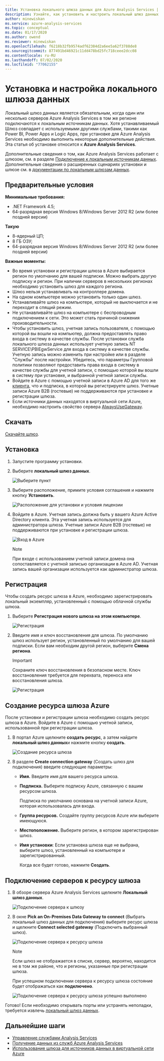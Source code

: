 ```yaml
---
title: Установка локального шлюза данных для Azure Analysis Services | Документация Майкрософт
description: Узнайте, как установить и настроить локальный шлюз данных для подключения к локальным источникам данных с сервера Azure Analysis Services.
author: minewiskan
ms.service: azure-analysis-services
ms.topic: conceptual
ms.date: 01/17/2020
ms.author: owend
ms.reviewer: minewiskan
ms.openlocfilehash: f6218b32fb9574adf62384d2a6ee5a62f3788de8
ms.sourcegitcommit: 877491bd46921c11dd478bd25fc718ceee2dcc08
ms.contentlocale: ru-RU
ms.lasthandoff: 07/02/2020
ms.locfileid: "77062155"
---
```

# <a name="install-and-configure-an-on-premises-data-gateway"></a>Установка и настройка локального шлюза данных

Локальный шлюз данных является обязательным, когда один или несколько серверов Azure Analysis Services в том же регионе подключаются к локальным источникам данных.  Хотя устанавливаемый Шлюз совпадает с используемыми другими службами, такими как Power BI, Power Apps и Logic Apps, при установке для Azure Analysis Services необходимо выполнить некоторые дополнительные действия. Эта статья об установке относится к **Azure Analysis Services**. 

Дополнительные сведения о том, как Azure Analysis Services работает с шлюзом, см. в разделе [Подключение к локальным источникам данных](analysis-services-gateway.md). Дополнительные сведения о расширенных сценариях установки и шлюзе см. в [документации по локальным шлюзам данных](/data-integration/gateway/service-gateway-onprem).

## <a name="prerequisites"></a>Предварительные условия

**Минимальные требования:**

* .NET Framework 4.5;
* 64-разрядная версия Windows 8/Windows Server 2012 R2 (или более поздней версии)

**Такую**

* 8-ядерный ЦП;
* 8 ГБ ОЗУ;
* 64-разрядная версия Windows 8/Windows Server 2012 R2 (или более поздней версии)

**Важные моменты:**

* Во время установки и регистрации шлюза в Azure выбирается регион по умолчанию для вашей подписки. Можно выбрать другую подписку и регион. При наличии серверов в нескольких регионах необходимо установить шлюз для каждого региона. 
* Шлюз нельзя устанавливать на контроллере домена.
* На одном компьютере можно установить только один шлюз.
* Устанавливайте шлюз на компьютере, который не выключается и не переходит в спящий режим.
* Не устанавливайте шлюз на компьютере с беспроводным подключением к сети. Это может стать причиной снижения производительности.
* Чтобы установить шлюз, учетная запись пользователя, с помощью которой вы вошли на компьютер, должна предоставлять право входа в систему в качестве службы. После установки служба локального шлюза данных использует учетную запись NT SERVICE\PBIEgwService для входа в систему в качестве службы. Учетную запись можно изменить при настройке или в разделе "Службы" после настройки. Убедитесь, что параметры Групповой политики позволяют предоставить права входа в систему в качестве службы для учетной записи, с помощью которой вы вошли в систему при установке, и выбранной учетной записи службы.
* Войдите в Azure с помощью учетной записи в Azure AD для того же [клиента](/previous-versions/azure/azure-services/jj573650(v=azure.100)#what-is-an-azure-ad-tenant), что и подписка, в которой вы регистрируете шлюз. Учетные записи Azure B2B (гостевые) не поддерживаются при установке и регистрации шлюза.
* Если источники данных находятся в виртуальной сети Azure, необходимо настроить свойство сервера [AlwaysUseGateway](analysis-services-vnet-gateway.md).

## <a name="download"></a><a name="download"></a>Скачать

 [Скачайте шлюз](https://go.microsoft.com/fwlink/?LinkId=820925&clcid=0x409).

## <a name="install"></a><a name="install"></a>Установка

1. Запустите программу установки.

2. Выберите **локальный шлюз данных**.

   ![Выберите пункт](media/analysis-services-gateway-install/aas-gateway-installer-select.png)

2. Выберите расположение, примите условия соглашения и нажмите кнопку **Установить**.

   ![Расположение для установки и условия лицензии](media/analysis-services-gateway-install/aas-gateway-installer-accept.png)

3. Войдите в Azure. Учетная запись должна быть у вашего Azure Active Directory клиента. Эта учетная запись используется для администратора шлюза. Учетные записи Azure B2B (гостевые) не поддерживаются при установке и регистрации шлюза.

   ![Вход в Azure](media/analysis-services-gateway-install/aas-gateway-installer-account.png)

   > [!NOTE]
   > При входе с использованием учетной записи домена она сопоставляется с учетной записью организации в Azure AD. Учетная запись вашей организации используется как администратор шлюза.

## <a name="register"></a><a name="register"></a>Регистрация

Чтобы создать ресурс шлюза в Azure, необходимо зарегистрировать локальный экземпляр, установленный с помощью облачной службы шлюза. 

1.  Выберите **Регистрация нового шлюза на этом компьютере**.

    ![Регистрация](media/analysis-services-gateway-install/aas-gateway-register-new.png)

2. Введите имя и ключ восстановления для шлюза. По умолчанию шлюз использует регион, установленный по умолчанию для вашей подписки. Если вам необходим другой регион, выберите **Смена региона**.

    > [!IMPORTANT]
    > Сохраните ключ восстановления в безопасном месте. Ключ восстановления требуется для перехвата, переноса или восстановления шлюза. 

   ![Регистрация](media/analysis-services-gateway-install/aas-gateway-register-name.png)


## <a name="create-an-azure-gateway-resource"></a><a name="create-resource"></a>Создание ресурса шлюза Azure

После установки и регистрации шлюза необходимо создать ресурс шлюза в Azure. Войдите в Azure с помощью учетной записи, использованной при регистрации шлюза.

1. В портал Azure щелкните **создать ресурс**, а затем найдите **локальный шлюз данных**и нажмите кнопку **создать**.

   ![Создание ресурса шлюза](media/analysis-services-gateway-install/aas-gateway-new-azure-resource.png)

2. В разделе **Create connection gateway** (Создать шлюз для подключения) введите следующие параметры:

   * **Имя.** Введите имя для вашего ресурса шлюза. 

   * **Подписка.** Выберите подписку Azure, связанную с вашим ресурсом шлюза. 
   
     Подписка по умолчанию основана на учетной записи Azure, которая использовалась для входа.

   * **Группа ресурсов.** Создайте группу ресурсов Azure или выберите имеющуюся.

   * **Местоположение.** Выберите регион, в котором зарегистрирован шлюз.

   * **Имя установки**: Если установка шлюза еще не выбрана, выберите шлюз, установленный на компьютере и зарегистрированный. 

     Когда все будет готово, нажмите **Создать**.

## <a name="connect-servers-to-the-gateway-resource"></a><a name="connect-servers"></a>Подключение серверов к ресурсу шлюза

1. В обзоре сервера Azure Analysis Services щелкните **Локальный шлюз данных**.

   ![Подключение сервера к шлюзу](media/analysis-services-gateway-install/aas-gateway-connect-server.png)

2. В окне **Pick an On-Premises Data Gateway to connect** (Выбрать локальный шлюз данных для подключения) выберите ресурс шлюза и щелкните **Connect selected gateway** (Подключить выбранный шлюз).

   ![Подключение сервера к ресурсу шлюза](media/analysis-services-gateway-install/aas-gateway-connect-resource.png)

    > [!NOTE]
    > Если шлюз не отображается в списке, сервер, вероятно, находится не в том же районе, что и регионы, указанные при регистрации шлюза.

    При успешном подключении сервера к ресурсу шлюза состояние будет отображаться как **подключено**.


    ![Подключение сервера к ресурсу шлюза успешно выполнено](media/analysis-services-gateway-install/aas-gateway-connect-success.png)

Готово! Если необходимо открывать порты или устранять неполадки, требуется извлечь [локальный шлюз данных](analysis-services-gateway.md).

## <a name="next-steps"></a>Дальнейшие шаги

* [Управление службами Analysis Services](analysis-services-manage.md)   
* [Получение данных из служб Azure Analysis Services](analysis-services-connect.md)   
* [Использование шлюза для источников данных в виртуальной сети Azure](analysis-services-vnet-gateway.md)
